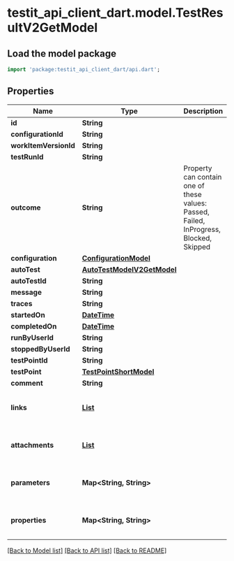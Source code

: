 # testit_api_client_dart.model.TestResultV2GetModel

## Load the model package
```dart
import 'package:testit_api_client_dart/api.dart';
```

## Properties
Name | Type | Description | Notes
------------ | ------------- | ------------- | -------------
**id** | **String** |  | 
**configurationId** | **String** |  | 
**workItemVersionId** | **String** |  | 
**testRunId** | **String** |  | 
**outcome** | **String** | Property can contain one of these values: Passed, Failed, InProgress, Blocked, Skipped | 
**configuration** | [**ConfigurationModel**](ConfigurationModel.md) |  | [optional] 
**autoTest** | [**AutoTestModelV2GetModel**](AutoTestModelV2GetModel.md) |  | [optional] 
**autoTestId** | **String** |  | [optional] 
**message** | **String** |  | [optional] 
**traces** | **String** |  | [optional] 
**startedOn** | [**DateTime**](DateTime.md) |  | [optional] 
**completedOn** | [**DateTime**](DateTime.md) |  | [optional] 
**runByUserId** | **String** |  | [optional] 
**stoppedByUserId** | **String** |  | [optional] 
**testPointId** | **String** |  | [optional] 
**testPoint** | [**TestPointShortModel**](TestPointShortModel.md) |  | [optional] 
**comment** | **String** |  | [optional] 
**links** | [**List<LinkModel>**](LinkModel.md) |  | [optional] [default to const []]
**attachments** | [**List<AttachmentModel>**](AttachmentModel.md) |  | [optional] [default to const []]
**parameters** | **Map<String, String>** |  | [optional] [default to const {}]
**properties** | **Map<String, String>** |  | [optional] [default to const {}]

[[Back to Model list]](../README.md#documentation-for-models) [[Back to API list]](../README.md#documentation-for-api-endpoints) [[Back to README]](../README.md)


